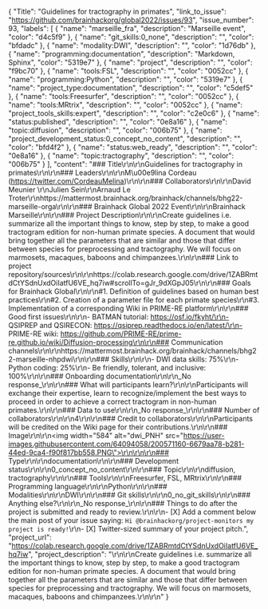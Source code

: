 {
  "Title": "Guidelines for tractography in primates",
  "link_to_issue": "https://github.com/brainhackorg/global2022/issues/93",
  "issue_number": 93,
  "labels": [
    {
      "name": "marseille_fra",
      "description": "Marseille event",
      "color": "d4c5f9"
    },
    {
      "name": "git_skills:0_none",
      "description": "",
      "color": "bfdadc"
    },
    {
      "name": "modality:DWI",
      "description": "",
      "color": "1d76db"
    },
    {
      "name": "programming:documentation",
      "description": "Markdown, Sphinx",
      "color": "5319e7"
    },
    {
      "name": "project",
      "description": "",
      "color": "f9bc70"
    },
    {
      "name": "tools:FSL",
      "description": "",
      "color": "0052cc"
    },
    {
      "name": "programming:Python",
      "description": "",
      "color": "5319e7"
    },
    {
      "name": "project_type:documentation",
      "description": "",
      "color": "c5def5"
    },
    {
      "name": "tools:Freesurfer",
      "description": "",
      "color": "0052cc"
    },
    {
      "name": "tools:MRtrix",
      "description": "",
      "color": "0052cc"
    },
    {
      "name": "project_tools_skills:expert",
      "description": "",
      "color": "c2e0c6"
    },
    {
      "name": "status:published",
      "description": "",
      "color": "0e8a16"
    },
    {
      "name": "topic:diffusion",
      "description": "",
      "color": "006b75"
    },
    {
      "name": "project_development_status:0_concept_no_content",
      "description": "",
      "color": "bfd4f2"
    },
    {
      "name": "status:web_ready",
      "description": "",
      "color": "0e8a16"
    },
    {
      "name": "topic:tractography",
      "description": "",
      "color": "006b75"
    }
  ],
  "content": "### Title\r\n\r\nGuidelines for tractography in primates\r\n\r\n### Leaders\r\n\r\nM\u00e9lina Cordeau (https://twitter.com/CordeauMelina)\r\n\r\n### Collaborators\r\n\r\nDavid Meunier \r\nJulien Sein\r\nArnaud Le Troter\r\nhttps://mattermost.brainhack.org/brainhack/channels/bhg22-marseille-orga\r\n\r\n### Brainhack Global 2022 Event\r\n\r\nBrainhack Marseille\r\n\r\n### Project Description\r\n\r\nCreate guidelines i.e. summarize all the important things to know, step by step, to make a good tractogram edition for non-human primate species. A document that would bring together all the parameters that are similar and those that differ between species for preprocessing and tractography. We will focus on marmosets, macaques, baboons and chimpanzees.\r\n\r\n### Link to project repository/sources\r\n\r\nhttps://colab.research.google.com/drive/1ZABRmtdCtYSdnUxdOiIatfU6VE_hq7iw#scrollTo=gJr_9dXGpJ05\r\n\r\n### Goals for Brainhack Global\r\n\r\n#1. Definition of guidelines based on human best practices\r\n#2. Creation of a parameter file for each primate species\r\n#3. Implementation of a corresponding Wiki in PRIME-RE platform\r\n\r\n### Good first issues\r\n\r\n- BATMAN tutorial: https://osf.io/fkyht/\r\n- QSIPREP and QSIRECON: https://qsiprep.readthedocs.io/en/latest/\r\n- PRIME-RE wiki: https://github.com/PRIME-RE/prime-re.github.io/wiki/Diffusion-processing\r\n\r\n### Communication channels\r\n\r\nhttps://mattermost.brainhack.org/brainhack/channels/bhg22-marseille-nhpdwi\r\n\r\n### Skills\r\n\r\n- DWI data skills: 75%\r\n- Python coding: 25%\r\n- Be friendly, tolerant, and inclusive: 100%\r\n\r\n### Onboarding documentation\r\n\r\n_No response_\r\n\r\n### What will participants learn?\r\n\r\nParticipants will exchange their expertise, learn to recognize/implement the best ways to proceed in order to achieve a correct tractogram in non-human primates.\r\n\r\n### Data to use\r\n\r\n_No response_\r\n\r\n### Number of collaborators\r\n\r\n4\r\n\r\n### Credit to collaborators\r\n\r\nParticipants will be credited on the Wiki page for their contributions.\r\n\r\n### Image\r\n\r\n<img width=\"584\" alt=\"dwi_PNH\" src=\"https://user-images.githubusercontent.com/64094058/200571160-6679aa78-b281-44ed-9ca4-f90f817bb558.PNG\">\r\n\r\n\r\n### Type\r\n\r\ndocumentation\r\n\r\n### Development status\r\n\r\n0_concept_no_content\r\n\r\n### Topic\r\n\r\ndiffusion, tractography\r\n\r\n### Tools\r\n\r\nFreesurfer, FSL, MRtrix\r\n\r\n### Programming language\r\n\r\nPython\r\n\r\n### Modalities\r\n\r\nDWI\r\n\r\n### Git skills\r\n\r\n0_no_git_skills\r\n\r\n### Anything else?\r\n\r\n_No response_\r\n\r\n### Things to do after the project is submitted and ready to review.\r\n\r\n- [X] Add a comment below the main post of your issue saying: `Hi @brainhackorg/project-monitors my project is ready!`\r\n- [X] Twitter-sized summary of your project pitch.",
  "project_url": "https://colab.research.google.com/drive/1ZABRmtdCtYSdnUxdOiIatfU6VE_hq7iw",
  "project_description": "\r\n\r\nCreate guidelines i.e. summarize all the important things to know, step by step, to make a good tractogram edition for non-human primate species. A document that would bring together all the parameters that are similar and those that differ between species for preprocessing and tractography. We will focus on marmosets, macaques, baboons and chimpanzees.\r\n\r\n"
}